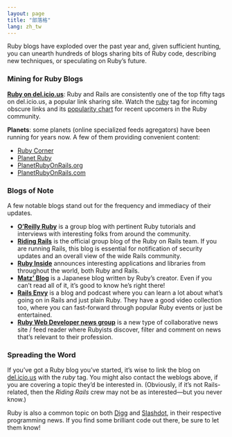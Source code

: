 ```yaml
---
layout: page
title: "部落格"
lang: zh_tw
---
```


Ruby blogs have exploded over the past year and, given sufficient
hunting, you can unearth hundreds of blogs sharing bits of Ruby code,
describing new techniques, or speculating on Ruby’s future.

### Mining for Ruby Blogs

[**Ruby on del.icio.us**][1]\: Ruby and Rails are consistently one of
the top fifty tags on del.icio.us, a popular link sharing site. Watch
the [ruby][1] tag for incoming obscure links and its [popularity
chart][2] for recent upcomers in the Ruby community.

**Planets**\: some planets (online specialized feeds agregators) have been running for years now. A few of them providing convenient content:

* [Ruby Corner][4]
* [Planet Ruby][5]
* [PlanetRubyOnRails.org][6]
* [PlanetRubyOnRails.com][7]

### Blogs of Note

A few notable blogs stand out for the frequency and immediacy of their
updates.

* [**O’Reilly Ruby**][8] is a group blog with pertinent Ruby tutorials
  and interviews with interesting folks from around the community.
* [**Riding Rails**][9] is the official group blog of the Ruby on Rails
  team. If you are running Rails, this blog is essential for
  notification of security updates and an overall view of the wide Rails
  community.
* [**Ruby Inside**][10] announces interesting applications and libraries
  from throughout the world, both Ruby and Rails.
* [**Matz’ Blog**][11] is a Japanese blog written by Ruby’s creator.
  Even if you can’t read all of it, it’s good to know he’s right there!
* [**Rails Envy**][12] is a blog and podcast where you can learn a lot
  about what’s going on in Rails and just plain Ruby. They have a good
  video collection too, where you can fast-forward through popular Ruby
  events or just be entertained.
* [**Ruby Web Developer news group**][13] is a new type of collaborative
  news site / feed reader where Rubyists discover, filter and comment on
  news that’s relevant to their profession.

### Spreading the Word

If you’ve got a Ruby blog you’ve started, it’s wise to link the blog on
[del.icio.us][14] with the *ruby* tag. You might also contact the
weblogs above, if you are covering a topic they’d be interested in.
(Obviously, if it’s not Rails-related, then the *Riding Rails* crew may
not be as interested—but you never know.)

Ruby is also a common topic on both [Digg][15] and [Slashdot][16], in
their respective programming news. If you find some brilliant code out
there, be sure to let them know!



[1]: http://del.icio.us/tag/ruby
[2]: http://del.icio.us/popular/ruby
[4]: http://rubycorner.com
[5]: http://planetruby.0x42.net/
[6]: http://www.planetrubyonrails.org/
[7]: http://www.planetrubyonrails.com/
[8]: http://oreillynet.com/ruby/
[9]: http://weblog.rubyonrails.org/
[10]: http://www.rubyinside.com/
[11]: http://www.rubyist.net/~matz/
[12]: http://railsenvy.com/
[13]: http://newsforwhatyoudo.com/groups/643ddee01cd911deaef1001aa018681c/news
[14]: http://del.icio.us
[15]: http://digg.com/programming
[16]: http://developers.slashdot.org/
